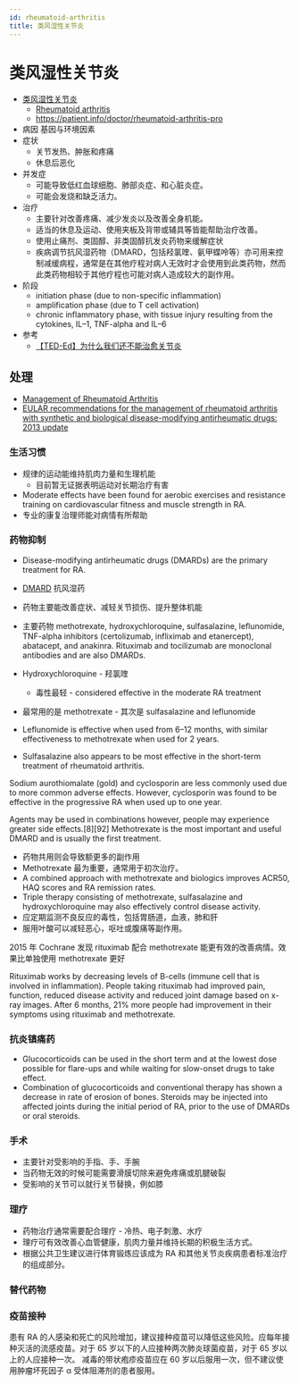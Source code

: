 ```yaml
---
id: rheumatoid-arthritis
title: 类风湿性关节炎
---
```


# 类风湿性关节炎

- [类风湿性关节炎](https://zh.wikipedia.org/wiki/类风湿性关节炎)
  - [Rheumatoid arthritis](https://en.wikipedia.org/wiki/Rheumatoid_arthritis)
  - https://patient.info/doctor/rheumatoid-arthritis-pro
- 病因 基因与环境因素
- 症状
  - 关节发热、肿胀和疼痛
  - 休息后恶化
- 并发症
  - 可能导致低红血球细胞、肺部炎症、和心脏炎症。
  - 可能会发烧和缺乏活力。
- 治疗
  - 主要针对改善疼痛、减少发炎以及改善全身机能。
  - 适当的休息及运动、使用夹板及背带或辅具等皆能帮助治疗改善。
  - 使用止痛剂、类固醇、非类固醇抗发炎药物来缓解症状
  - 疾病调节抗风湿药物（DMARD，包括羟氯喹、氨甲蝶呤等）亦可用来控制减缓病程，通常是在其他疗程对病人无效时才会使用到此类药物，然而此类药物相较于其他疗程也可能对病人造成较大的副作用。
- 阶段
  - initiation phase (due to non-specific inflammation)
  - amplification phase (due to T cell activation)
  - chronic inflammatory phase, with tissue injury resulting from the cytokines, IL–1, TNF-alpha and IL–6
- 参考
  - [【TED-Ed】为什么我们还不能治愈关节炎](https://www.bilibili.com/video/av94091035)

## 处理

- [Management of Rheumatoid Arthritis](https://patient.info/doctor/management-of-rheumatoid-arthritis)
- [EULAR recommendations for the management of rheumatoid arthritis with synthetic and biological disease-modifying antirheumatic drugs: 2013 update](https://ard.bmj.com/content/73/3/492.full)

### 生活习惯

- 规律的运动能维持肌肉力量和生理机能
  - 目前暂无证据表明运动对长期治疗有害
- Moderate effects have been found for aerobic exercises and resistance training on cardiovascular fitness and muscle strength in RA.
- 专业的康复治理师能对病情有所帮助

### 药物抑制

- Disease-modifying antirheumatic drugs (DMARDs) are the primary treatment for RA.
- [DMARD](https://en.wikipedia.org/wiki/Disease-modifying_antirheumatic_drug) 抗风湿药
- 药物主要能改善症状、减轻关节损伤、提升整体机能
- 主要药物 methotrexate, hydroxychloroquine, sulfasalazine, leflunomide, TNF-alpha inhibitors (certolizumab, infliximab and etanercept), abatacept, and anakinra. Rituximab and tocilizumab are monoclonal antibodies and are also DMARDs.

- Hydroxychloroquine - 羟氯喹
  - 毒性最轻 - considered effective in the moderate RA treatment
- 最常用的是 methotrexate - 其次是 sulfasalazine and leflunomide
- Leflunomide is effective when used from 6–12 months, with similar effectiveness to methotrexate when used for 2 years.
- Sulfasalazine also appears to be most effective in the short-term treatment of rheumatoid arthritis.

Sodium aurothiomalate (gold) and cyclosporin are less commonly used due to more common adverse effects.
However, cyclosporin was found to be effective in the progressive RA when used up to one year.

Agents may be used in combinations however, people may experience greater side effects.[8][92] Methotrexate is the most important and useful DMARD and is usually the first treatment.

- 药物共用则会导致额更多的副作用
- Methotrexate 最为重要，通常用于初次治疗。
- A combined approach with methotrexate and biologics improves ACR50, HAQ scores and RA remission rates.
- Triple therapy consisting of methotrexate, sulfasalazine and hydroxychloroquine may also effectively control disease activity.
- 应定期监测不良反应的毒性，包括胃肠道，血液，肺和肝
- 服用叶酸可以减轻恶心，呕吐或腹痛等副作用。

2015 年 Cochrane 发现 rituximab 配合 methotrexate 能更有效的改善病情。效果比单独使用 methotrexate 更好

Rituximab works by decreasing levels of B-cells (immune cell that is involved in inflammation). People taking rituximab had improved pain, function, reduced disease activity and reduced joint damage based on x-ray images. After 6 months, 21% more people had improvement in their symptoms using rituximab and methotrexate.

### 抗炎镇痛药

- Glucocorticoids can be used in the short term and at the lowest dose possible for flare-ups and while waiting for slow-onset drugs to take effect.
- Combination of glucocorticoids and conventional therapy has shown a decrease in rate of erosion of bones. Steroids may be injected into affected joints during the initial period of RA, prior to the use of DMARDs or oral steroids.

### 手术

- 主要针对受影响的手指、手、手腕
- 当药物无效的时候可能需要滑膜切除来避免疼痛或肌腱破裂
- 受影响的关节可以就行关节替换，例如膝

### 理疗

- 药物治疗通常需要配合理疗 - 冷热、电子刺激、水疗
- 理疗可有效改善心血管健康，肌肉力量并维持长期的积极生活方式。
- 根据公共卫生建议进行体育锻炼应该成为 RA 和其他关节炎疾病患者标准治疗的组成部分。

### 替代药物

### 疫苗接种

患有 RA 的人感染和死亡的风险增加，建议接种疫苗可以降低这些风险。应每年接种灭活的流感疫苗。对于 65 岁以下的人应接种两次肺炎球菌疫苗，对于 65 岁以上的人应接种一次。 减毒的带状疱疹疫苗应在 60 岁以后服用一次，但不建议使用肿瘤坏死因子 α 受体阻滞剂的患者服用。
